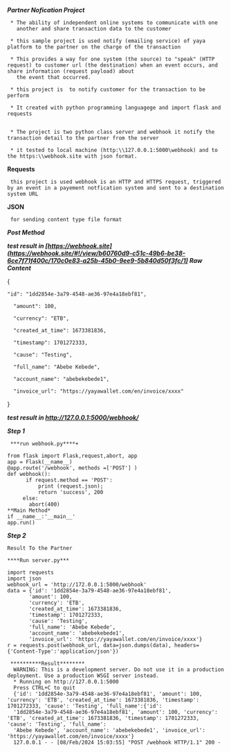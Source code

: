 
***Partner Nofication Project***

     * The ability of independent online systems to communicate with one 
       another and share transaction data to the customer
       
     * this sample project is used notify (emailing service) of yaya platform to the partner on the charge of the transaction  
       
     * This provides a way for one system (the source) to "speak" (HTTP request) to customer url (the destination) when an event occurs, and share information (request payload) about 
       the event that occurred.
    
     * this project is  to notify customer for the transaction to be perform
  
     * It created with python programming languagege and import flask and requests
     
   
     * The project is two python class server and webhook it notify the transaction detail to the partner from the server 
     
     * it tested to local machine (http:\\127.0.0.1:5000\webhook) and to the https:\\webhook.site with json format.
       
****Requests****

     this project is used webhook is an HTTP and HTTPS request, triggered by an event in a payement notfication system and sent to a destination system URL 
    
****JSON****

     for sending content type file format 

***Post Method***

     

***test result in [https://webhook.site](https://webhook.site/#!/view/b60760d9-c51c-49b6-be38-6ce7f71f400c/170c0e83-a25b-45b0-9ee9-5b840d50f3fc/1) Raw Content***

{

    "id": "1dd2854e-3a79-4548-ae36-97e4a18ebf81",
     
      "amount": 100,
     
      "currency": "ETB",
  
      "created_at_time": 1673381836,
  
      "timestamp": 1701272333,
  
      "cause": "Testing",
  
      "full_name": "Abebe Kebede",
  
      "account_name": "abebekebede1",
  
      "invoice_url": "https://yayawallet.com/en/invoice/xxxx"
  
}

***test result in http://127.0.0.1:5000/webhook/***

***Step 1*** 

     ***run webhook.py****+
      
    from flask import Flask,request,abort, app
    app = Flask(__name__)
    @app.route('/webhook', methods =['POST'] )
    def webhook():
          if request.method == 'POST':
              print (request.json);
              return 'success', 200
         else:
           abort(400)
    **Main Method*
    if __name__:'__main__'
    app.run()

 ***Step 2***
 
    Result To the Partner 
    
    ****Run server.py***

    import requests
    import json
    webhook_url = 'http://172.0.0.1:5000/webhook'
    data = {'id': '1dd2854e-3a79-4548-ae36-97e4a18ebf81',
           'amount': 100,
           'currency': 'ETB',
           'created_at_time': 1673381836,
           'timestamp': 1701272333,
           'cause': 'Testing',
           'full_name': 'Abebe Kebede',
           'account_name': 'abebekebede1',
           'invoice_url': 'https://yayawallet.com/en/invoice/xxxx'}
    r = requests.post(webhook_url, data=json.dumps(data), headers={'Content-Type':'application/json'})

     **********Result********
      WARNING: This is a development server. Do not use it in a production deployment. Use a production WSGI server instead.
      * Running on http://127.0.0.1:5000
      Press CTRL+C to quit
      {'id': '1dd2854e-3a79-4548-ae36-97e4a18ebf81', 'amount': 100, 'currency': 'ETB', 'created_at_time': 1673381836, 'timestamp': 1701272333, 'cause': 'Testing', 'full_name':{'id': 
      '1dd2854e-3a79-4548-ae36-97e4a18ebf81', 'amount': 100, 'currency': 'ETB', 'created_at_time': 1673381836, 'timestamp': 1701272333, 'cause': 'Testing', 'full_name':
      'Abebe Kebede', 'account_name': 'abebekebede1', 'invoice_url': 'https://yayawallet.com/en/invoice/xxxx'}
      127.0.0.1 - - [08/Feb/2024 15:03:55] "POST /webhook HTTP/1.1" 200 -
